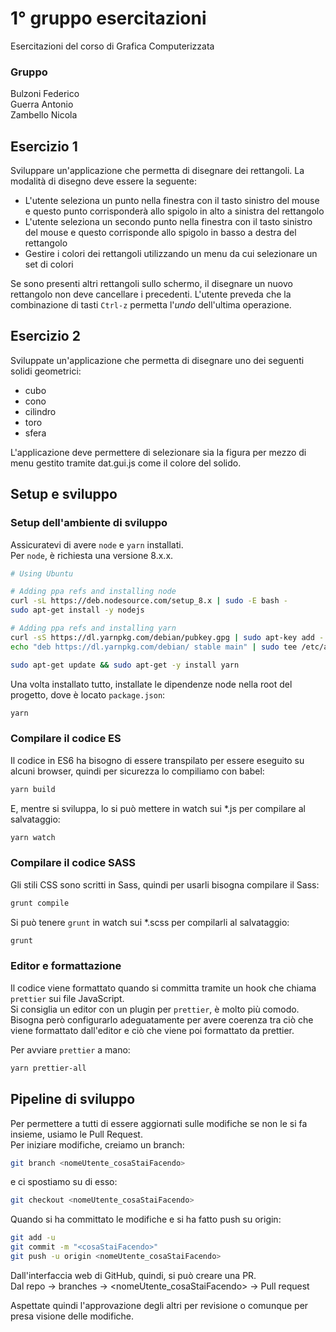 # 1° gruppo esercitazioni

Esercitazioni del corso di Grafica Computerizzata  

### Gruppo
Bulzoni Federico  
Guerra Antonio  
Zambello Nicola  
  
## Esercizio 1

Sviluppare un'applicazione che permetta di disegnare dei rettangoli.
La modalità di disegno deve essere la seguente:
* L'utente seleziona un punto nella finestra con il tasto sinistro del mouse e questo punto corrisponderà allo spigolo in alto a sinistra del rettangolo
* L'utente seleziona un secondo punto nella finestra con il tasto sinistro del mouse e questo corrisponde allo spigolo in basso a destra del rettangolo
* Gestire i colori dei rettangoli utilizzando un menu da cui selezionare un set di colori

Se sono presenti altri rettangoli sullo schermo, il disegnare un nuovo rettangolo non deve cancellare i precedenti.
L'utente preveda che la combinazione di tasti `Ctrl-z` permetta l'_undo_ dell'ultima operazione.

## Esercizio 2

Sviluppate un'applicazione che permetta di disegnare uno dei seguenti solidi geometrici:
* cubo
* cono
* cilindro
* toro
* sfera

L'applicazione deve permettere di selezionare sia la figura per mezzo di menu gestito tramite dat.gui.js come il colore del solido.
  
  
## Setup e sviluppo
### Setup dell'ambiente di sviluppo
Assicuratevi di avere `node` e `yarn` installati.  
Per `node`, è richiesta una versione 8.x.x.
  
```bash
# Using Ubuntu

# Adding ppa refs and installing node
curl -sL https://deb.nodesource.com/setup_8.x | sudo -E bash -
sudo apt-get install -y nodejs

# Adding ppa refs and installing yarn
curl -sS https://dl.yarnpkg.com/debian/pubkey.gpg | sudo apt-key add -
echo "deb https://dl.yarnpkg.com/debian/ stable main" | sudo tee /etc/apt/sources.list.d/yarn.list

sudo apt-get update && sudo apt-get -y install yarn
```

Una volta installato tutto, installate le dipendenze node nella root del progetto, dove è locato `package.json`:
```bash
yarn
```

### Compilare il codice ES
Il codice in ES6 ha bisogno di essere transpilato per essere eseguito su alcuni browser, quindi per sicurezza lo compiliamo con babel:

```bash
yarn build
```

E, mentre si sviluppa, lo si può mettere in watch sui *.js per compilare al salvataggio:
```bash
yarn watch
```

### Compilare il codice SASS
Gli stili CSS sono scritti in Sass, quindi per usarli bisogna compilare il Sass:
```bash
grunt compile
```

Si può tenere `grunt` in watch sui *.scss per compilarli al salvataggio:
```bash
grunt
```

### Editor e formattazione
Il codice viene formattato quando si committa tramite un hook che chiama `prettier` sui file JavaScript.  
Si consiglia un editor con un plugin per `prettier`, è molto più comodo. Bisogna però configurarlo adeguatamente per avere coerenza tra ciò che viene formattato dall'editor e ciò che viene poi formattato da prettier.
  
Per avviare `prettier` a mano:
```bash
yarn prettier-all
```

   
## Pipeline di sviluppo
Per permettere a tutti di essere aggiornati sulle modifiche se non le si fa insieme, usiamo le Pull Request.  
Per iniziare modifiche, creiamo un branch:

```bash
git branch <nomeUtente_cosaStaiFacendo>
```
e ci spostiamo su di esso:
```bash
git checkout <nomeUtente_cosaStaiFacendo>
```

Quando si ha committato le modifiche e si ha fatto push su origin:
```bash
git add -u
git commit -m "<cosaStaiFacendo>"
git push -u origin <nomeUtente_cosaStaiFacendo>
```

Dall'interfaccia web di GitHub, quindi, si può creare una PR.  
Dal repo -> branches -> <nomeUtente_cosaStaiFacendo> -> Pull request

Aspettate quindi l'approvazione degli altri per revisione o comunque per presa visione delle modifiche.